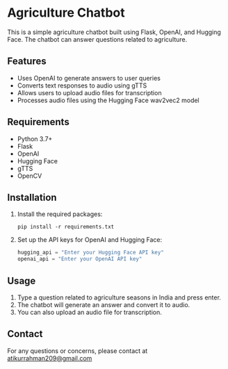 # Agriculture Chatbot

This is a simple agriculture chatbot built using Flask, OpenAI, and Hugging Face. The chatbot can answer questions related to agriculture.

## Features

- Uses OpenAI to generate answers to user queries
- Converts text responses to audio using gTTS
- Allows users to upload audio files for transcription
- Processes audio files using the Hugging Face wav2vec2 model

## Requirements

- Python 3.7+
- Flask
- OpenAI
- Hugging Face
- gTTS
- OpenCV

## Installation

1. Install the required packages:
   ```
   pip install -r requirements.txt
   ```

2. Set up the API keys for OpenAI and Hugging Face:
   ```python
   hugging_api = "Enter your Hugging Face API key"
   openai_api = "Enter your OpenAI API key"
   ```

## Usage

1. Type a question related to agriculture seasons in India and press enter.
2. The chatbot will generate an answer and convert it to audio.
3. You can also upload an audio file for transcription.

## Contact

For any questions or concerns, please contact at atikurrahman209@gmail.com
